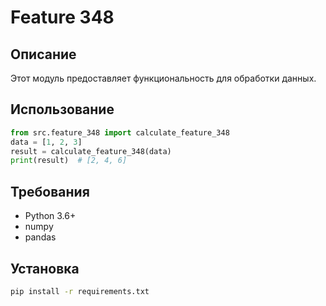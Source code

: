 # Feature 348
## Описание
Этот модуль предоставляет функциональность для обработки данных.
## Использование
```python
from src.feature_348 import calculate_feature_348
data = [1, 2, 3]
result = calculate_feature_348(data)
print(result)  # [2, 4, 6]
```
## Требования
- Python 3.6+
- numpy
- pandas
## Установка
```bash
pip install -r requirements.txt
```